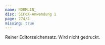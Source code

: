 ```yaml
---
name: NORMLIN_
disc: SiFoX-Anwendung 1
page: 274/2
missing: true
---
```

Reiner Editorzeichensatz. Wird nicht gedruckt.
